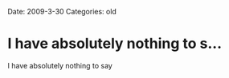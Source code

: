 Date: 2009-3-30
Categories: old

# I have absolutely nothing to s...

I have absolutely nothing to say
